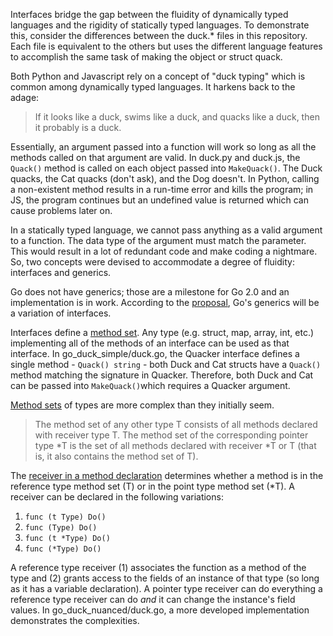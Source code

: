 Interfaces bridge the gap between the fluidity of dynamically typed languages and the rigidity of statically typed languages. To demonstrate this, consider the differences between the duck.\* files in this repository. Each file is equivalent to the others but uses the different language features to accomplish the same task of making the object or struct quack.

Both Python and Javascript rely on a concept of "duck typing" which is common among dynamically typed languages. It harkens back to the adage:

> If it looks like a duck, swims like a duck, and quacks like a duck, then it probably is a duck.

Essentially, an argument passed into a function will work so long as all the methods called on that argument are valid. In duck.py and duck.js, the `Quack()` method is called on each object passed into `MakeQuack()`. The Duck quacks, the Cat quacks (don't ask), and the Dog doesn't. In Python, calling a non-existent method results in a run-time error and kills the program; in JS, the program continues but an undefined value is returned which can cause problems later on.

In a statically typed language, we cannot pass anything as a valid argument to a function. The data type of the argument must match the parameter. This would result in a lot of redundant code and make coding a nightmare. So, two concepts were devised to accommodate a degree of fluidity: interfaces and generics.

Go does not have generics; those are a milestone for Go 2.0 and an implementation is in work. According to the [proposal](https://go.googlesource.com/proposal/+/refs/heads/master/design/go2draft-type-parameters.md), Go's generics will be a variation of interfaces.

Interfaces define a [method set](https://golang.org/ref/spec#Method_sets). Any type (e.g. struct, map, array, int, etc.) implementing all of the methods of an interface can be used as that interface. In go_duck_simple/duck.go, the Quacker interface defines a single method - `Quack() string` - both Duck and Cat structs have a `Quack()` method matching the signature in Quacker. Therefore, both Duck and Cat can be passed into `MakeQuack()`which requires a Quacker argument.

[Method sets](https://golang.org/ref/spec#Method_sets) of types are more complex than they initially seem.

> The method set of any other type T consists of all methods declared with receiver type T. The method set of the corresponding pointer type *T is the set of all methods declared with receiver *T or T (that is, it also contains the method set of T).

The [receiver in a method declaration](https://golang.org/ref/spec#Method_declarations) determines whether a method is in the reference type method set (T) or in the point type method set (*T). A receiver can be declared in the following variations:

1. `func (t Type) Do()`
2. `func (Type) Do()`
3. `func (t *Type) Do()`
4. `func (*Type) Do()`

A reference type receiver (1) associates the function as a method of the type and (2) grants access to the fields of an instance of that type (so long as it has a variable declaration). A pointer type receiver can do everything a reference type receiver can do *and* it can change the instance's field values. In go_duck_nuanced/duck.go, a more developed implementation demonstrates the complexities.
